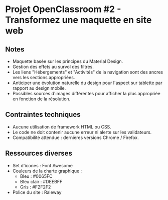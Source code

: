 # Projet OpenClassroom #2 - Transformez une maquette en site web

## Notes
- Maquette basée sur les principes du Material Design.
- Gestion des effets au survol des filtres.
- Les liens "Hébergements" et "Activités" de la navigation sont des ancres vers les sections appropriées.
- Anticiper une évolution naturelle du design pour l'aspect sur tablette par rapport au design mobile.
- Possibles sources d'images différentes pour afficher la plus appropriée en fonction de la résolution.

## Contraintes techniques
- Aucune utilisation de framework HTML ou CSS.
- Le code ne doit contenir aucune erreur ni alerte sur les validateurs.
- Compatibilité attendue : dernières versions Chrome / Firefox.

## Ressources diverses
- Set d'icones : Font Awesome
- Couleurs de la charte graphique :
	- Bleu : #0065FC
	- Bleu clair : #DEEBFF
	- Gris : #F2F2F2
- Police du site : Raleway
